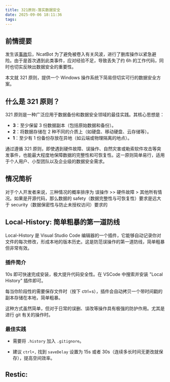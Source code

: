 ```yaml
---
title: 321原则-落实数据安全
date: 2025-09-06 18:11:36
tags:
---
```


## 前情提要

发生该[事故](https://huanyp.cn/2025/09/06/%E6%8A%80%E6%9C%AF/%E5%BC%80%E6%BA%90/NcatBot%20%E7%B3%BB%E5%88%97%E8%BD%AF%E4%BB%B6%E9%87%8D%E5%A4%A7%E5%AE%89%E5%85%A8%E4%BA%8B%E6%95%85%E5%9B%9E%E9%A1%BE/)后，NcatBot 为了避免被卷入有关风波，进行了删库操作以紧急避险。由于是首次遇到此类事件，应对经验不足，导致丢失了约 6h 的工作代码，同时也切实反映出数据安全的重要性。

本文就 321 原则，提供一个 Windows 操作系统下简易但切实可行的数据安全方案。

## 什么是 321 原则？

321 原则是一种广泛应用于数据备份和数据安全领域的最佳实践。其核心思想是：

- **3**：至少保留 3 份数据副本（包括原始数据和备份）。
- **2**：将数据存储在 2 种不同的介质上（如硬盘、移动硬盘、云存储等）。
- **1**：至少有 1 份备份存放在异地（如云端或物理隔离的地点）。

通过遵循 321 原则，即使遇到硬件故障、误操作、自然灾害或勒索软件攻击等突发事件，也能最大程度地保障数据的完整性和可恢复性。这一原则简单易行，适用于个人用户、小型团队以及企业级的数据安全需求。

## 情况简析

对于个人开发者来说，三种情况的概率排序为 误操作 >> 硬件故障 > 其他所有情况。如果是开源代码，那么数据的 safety（数据完整性与可恢复性）要求是远大于 security（数据保密性与防止未授权访问）要求的

## Local-History: 简单粗暴的第一道防线

Local-History 是 Visual Studio Code 编辑器的一个插件，它能够自动记录你对文件的每次修改，形成本地的版本历史。这是防范误操作的第一道防线，简单粗暴但非常有效。

### 插件简介

10s 即可快速完成安装，极大提升代码安全性。在 VSCode 中搜索并安装 "Local History" 插件即可。

每当你阶段性的需要保存文件时（按下 ctrl+s），插件会自动拷贝一个带时间戳的副本存储在本地，简单粗暴。

这种方式虽然简单，但对于日常的误删、误改等操作具有极强的防护作用。尤其是进行 git 有关的操作时。

### 最佳实践

- 需要将 `.history` 加入 `.gitignore`。

- 建议 `ctrl+,` 找到 `saveDelay` 设置为 15s 或者 30s（连续多长时间无更改就保存），提高空间效率。


## Restic: 
